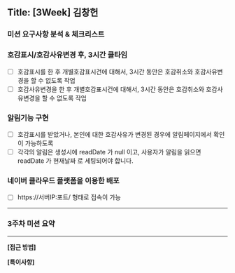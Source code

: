 ## Title: [3Week] 김창헌

### 미션 요구사항 분석 & 체크리스트
### 호감표시/호감사유변경 후, 3시간 쿨타임
- [ ] 호감표시를 한 후 개별호감표시건에 대해서, 3시간 동안은 호감취소와 호감사유변경을 할 수 없도록 작업
- [ ] 호감사유변경을 한 후 개별호감표시건에 대해서, 3시간 동안은 호감취소와 호감사유변경을 할 수 없도록 작업

### 알림기능 구현
- [ ] 호감표시를 받았거나, 본인에 대한 호감사유가 변경된 경우에 알림페이지에서 확인이 가능하도록
- [ ] 각각의 알림은 생성시에 readDate 가 null 이고, 사용자가 알림을 읽으면 readDate 가 현재날짜 로 세팅되어야 합니다.
### 네이버 클라우드 플랫폼을 이용한 배포
- [ ] https://서버IP:포트/ 형태로 접속이 가능
---





### 3주차 미션 요약

---

**[접근 방법]**







**[특이사항]**



